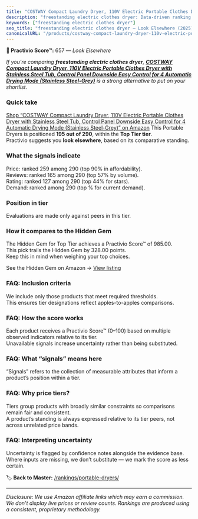 ```yaml
---
title: "COSTWAY Compact Laundry Dryer, 110V Electric Portable Clothes Dryer with Stainless Steel Tub, Control Panel Downside Easy Control for 4 Automatic Drying Mode (Stainless Steel-Grey)"
description: "freestanding electric clothes dryer: Data-driven ranking using the Practivio Score™. Positioned by quality, value, demand, findability, momentum."
keywords: ["freestanding electric clothes dryer"]
seo_title: "freestanding electric clothes dryer — Look Elsewhere (2025)"
canonicalURL: "/products/costway-compact-laundry-dryer-110v-electric-portable-clothes-dryer-with-stainless-steel-tub-control-panel-downside-easy-control-for-4-automatic-drying-mode-stainless-steel-grey-B0C1YC26W7/"
---
```


**🚫 Practivio Score™:** 657 — _Look Elsewhere_


*If you're comparing **freestanding electric clothes dryer**, **[COSTWAY Compact Laundry Dryer, 110V Electric Portable Clothes Dryer with Stainless Steel Tub, Control Panel Downside Easy Control for 4 Automatic Drying Mode (Stainless Steel-Grey)](https://www.amazon.com/dp/B0C1YC26W7?tag=practivio-20)** is a strong alternative to put on your shortlist.*
### Quick take
[Shop “COSTWAY Compact Laundry Dryer, 110V Electric Portable Clothes Dryer with Stainless Steel Tub, Control Panel Downside Easy Control for 4 Automatic Drying Mode (Stainless Steel-Grey)” on Amazon](https://www.amazon.com/dp/B0C1YC26W7?tag=practivio-20)
This Portable Dryers is positioned **195 out of 290**, within the **Top Tier tier**.  
Practivio suggests you **look elsewhere**, based on its comparative standing.

### What the signals indicate
Price: ranked 259 among 290 (top 90% in affordability).  
Reviews: ranked 165 among 290 (top 57% by volume).  
Rating: ranked 127 among 290 (top 44% for stars).  
Demand: ranked  among 290 (top % for current demand).

### Position in tier
Evaluations are made only against peers in this tier.

### How it compares to the Hidden Gem
The Hidden Gem for Top Tier achieves a Practivio Score™ of 985.00.  
This pick trails the Hidden Gem by 328.00 points.  
Keep this in mind when weighing your top choices.  

See the Hidden Gem on Amazon → [View listing](https://www.amazon.com/dp/B0799Q45TT?tag=practivio-20)

### FAQ: Inclusion criteria
We include only those products that meet required thresholds.  
This ensures tier designations reflect apples-to-apples comparisons.

### FAQ: How the score works
Each product receives a Practivio Score™ (0–100) based on multiple observed indicators relative to its tier.  
Unavailable signals increase uncertainty rather than being substituted.

### FAQ: What “signals” means here
“Signals” refers to the collection of measurable attributes that inform a product’s position within a tier.

### FAQ: Why price tiers?
Tiers group products with broadly similar constraints so comparisons remain fair and consistent.  
A product’s standing is always expressed relative to its tier peers, not across unrelated price bands.

### FAQ: Interpreting uncertainty
Uncertainty is flagged by confidence notes alongside the evidence base.  
Where inputs are missing, we don’t substitute — we mark the score as less certain.


🏷️ **Back to Master:** [/rankings/portable-dryers/](/rankings/portable-dryers/)

---
_Disclosure: We use Amazon affiliate links which may earn a commission. We don’t display live prices or review counts. Rankings are produced using a consistent, proprietary methodology._
